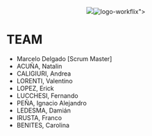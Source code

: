 <p align="center">
  <img src="<a href="https://ibb.co/0tpbGxN"><img src="https://i.ibb.co/0tpbGxN/logo-workflix.png" alt="logo-workflix" border="0"></a>">
</p>

# TEAM

- Marcelo Delgado [Scrum Master]
- ACUÑA, Natalin
- CALIGIURI, Andrea
- LORENTI, Valentino
- LOPEZ, Erick
- LUCCHESI, Fernando
- PEÑA, Ignacio Alejandro
- LEDESMA, Damián
- IRUSTA, Franco
- BENITES, Carolina
